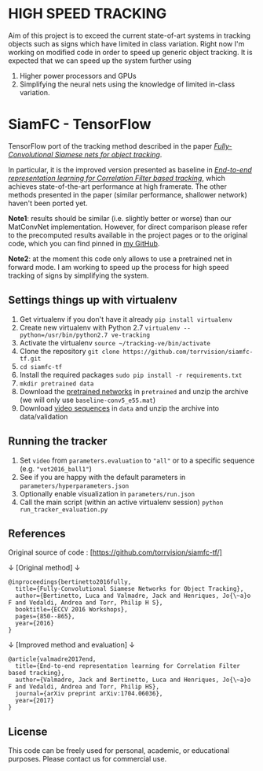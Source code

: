 # HIGH SPEED TRACKING

Aim of this project is to exceed the current state-of-art systems in tracking objects such as signs which have limited in class variation. Right now I'm working on modified code in order to speed up generic object tracking. It is expected that we can speed up the system further using
1. Higher power processors and GPUs
2. Simplifying the neural nets using the knowledge of limited in-class variation.

# SiamFC - TensorFlow
TensorFlow port of the tracking method described in the paper [*Fully-Convolutional Siamese nets for object tracking*](https://www.robots.ox.ac.uk/~luca/siamese-fc.html).

In particular, it is the improved version presented as baseline in [*End-to-end representation learning for Correlation Filter based tracking*](https://www.robots.ox.ac.uk/~luca/cfnet.html), which achieves state-of-the-art performance at high framerate. The other methods presented in the paper (similar performance, shallower network) haven't been ported yet.

**Note1**: results should be similar (i.e. slightly better or worse) than our MatConvNet implementation. However, for direct comparison please refer to the precomputed results available in the project pages or to the original code, which you can find pinned in [my GitHub](https://github.com/bertinetto).

**Note2**: at the moment this code only allows to use a pretrained net in forward mode. I am working to speed up the process for high speed tracking of signs by simplifying the system.

## Settings things up with virtualenv
1) Get virtualenv if you don't have it already
`pip install virtualenv`
1) Create new virtualenv with Python 2.7
`virtualenv --python=/usr/bin/python2.7 ve-tracking`
1) Activate the virtualenv
`source ~/tracking-ve/bin/activate`
1) Clone the repository
`git clone https://github.com/torrvision/siamfc-tf.git`
1) `cd siamfc-tf`
1) Install the required packages
`sudo pip install -r requirements.txt`
1) `mkdir pretrained data`
1) Download the [pretrained networks](https://bit.ly/cfnet_networks) in `pretrained` and unzip the archive (we will only use `baseline-conv5_e55.mat`)
1) Download [video sequences](https://drive.google.com/file/d/0B7Awq_aAemXQSnhBVW5LNmNvUU0/view) in `data` and unzip the archive into data/validation


## Running the tracker
1) Set `video` from `parameters.evaluation` to `"all"` or to a specific sequence (e.g. `"vot2016_ball1"`)
1) See if you are happy with the default parameters in `parameters/hyperparameters.json`
1) Optionally enable visualization in `parameters/run.json`
1) Call the main script (within an active virtualenv session)
`python run_tracker_evaluation.py`


## References

Original source of code : [https://github.com/torrvision/siamfc-tf/]

↓ [Original method] ↓
```
@inproceedings{bertinetto2016fully,
  title={Fully-Convolutional Siamese Networks for Object Tracking},
  author={Bertinetto, Luca and Valmadre, Jack and Henriques, Jo{\~a}o F and Vedaldi, Andrea and Torr, Philip H S},
  booktitle={ECCV 2016 Workshops},
  pages={850--865},
  year={2016}
}
```
↓ [Improved method and evaluation] ↓
```
@article{valmadre2017end,
  title={End-to-end representation learning for Correlation Filter based tracking},
  author={Valmadre, Jack and Bertinetto, Luca and Henriques, Jo{\~a}o F and Vedaldi, Andrea and Torr, Philip HS},
  journal={arXiv preprint arXiv:1704.06036},
  year={2017}
}
```

## License
This code can be freely used for personal, academic, or educational purposes.
Please contact us for commercial use.

